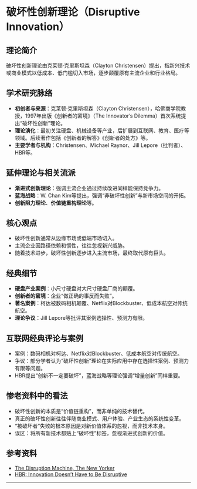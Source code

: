 # 破坏性创新理论（Disruptive Innovation）

## 理论简介
破坏性创新理论由克莱顿·克里斯坦森（Clayton Christensen）提出，指新兴技术或商业模式以低成本、低门槛切入市场，逐步颠覆原有主流企业和行业格局。

## 学术研究脉络
- **初创者与来源**：克莱顿·克里斯坦森（Clayton Christensen），哈佛商学院教授，1997年出版《创新者的窘境》（The Innovator’s Dilemma）首次系统提出“破坏性创新”理论。
- **理论演化**：最初关注硬盘、机械设备等产业，后扩展到互联网、教育、医疗等领域。后续著作包括《创新者的解答》《创新者的处方》等。
- **主要学者与机构**：Christensen、Michael Raynor、Jill Lepore（批判者）、HBR等。

## 延伸理论与相关流派
- **渐进式创新理论**：强调主流企业通过持续改进同样能保持竞争力。
- **蓝海战略**：W. Chan Kim等提出，强调“非破坏性创新”与新市场空间的开拓。
- **创新阻力理论**、**价值链重构理论**等。

## 核心观点
- 破坏性创新通常从边缘市场或低端市场切入。
- 主流企业因路径依赖和惯性，往往忽视新兴威胁。
- 随着技术进步，破坏性创新逐步进入主流市场，最终取代原有巨头。

## 经典细节
- **硬盘产业案例**：小尺寸硬盘对大尺寸硬盘厂商的颠覆。
- **创新者的窘境**：企业“做正确的事反而失败”。
- **著名案例**：柯达被数码相机颠覆、Netflix对Blockbuster、低成本航空对传统航空。
- **理论争议**：Jill Lepore等批评其案例选择性、预测力有限。

## 互联网经典评论与案例
- 案例：数码相机对柯达、Netflix对Blockbuster、低成本航空对传统航空。
- 争议：部分学者认为“破坏性创新”理论在实际应用中存在选择性案例、预测力有限等问题。
- HBR提出“创新不一定要破坏”，蓝海战略等理论强调“增量创新”同样重要。

## 惨老资料中的看法
- 破坏性创新的本质是“价值链重构”，而非单纯的技术替代。
- 真正的破坏性创新往往伴随商业模式、用户体验、产业生态的系统性变革。
- “被破坏者”失败的根本原因是对新价值体系的忽视，而非技术本身。
- 误区：将所有新技术都贴上“破坏性”标签，忽视渐进式创新的价值。

## 参考资料
- [The Disruption Machine, The New Yorker](https://www.newyorker.com/magazine/2014/06/23/the-disruption-machine)
- [HBR: Innovation Doesn’t Have to Be Disruptive](https://hbr.org/2023/05/innovation-doesnt-have-to-be-disruptive)

---
